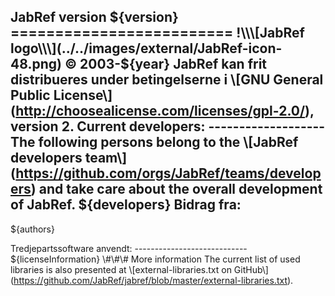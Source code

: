JabRef version ${version} =========================
!\\\[JabRef logo\\\](../../images/external/JabRef-icon-48.png) © 2003-${year}
JabRef kan frit distribueres under betingelserne i \\\[GNU General Public License\\\](http://choosealicense.com/licenses/gpl-2.0/), version 2. Current developers: ------------------- The following persons belong to the \\\[JabRef developers team\\\](https://github.com/orgs/JabRef/teams/developers) and take care about the overall development of JabRef. ${developers}
Bidrag fra:
-----------
${authors}

Tredjepartssoftware anvendt: ---------------------------- ${licenseInformation} \\\#\\\#\\\# More information The current list of used libraries is also presented at \\\[external-libraries.txt on GitHub\\\](https://github.com/JabRef/jabref/blob/master/external-libraries.txt).
